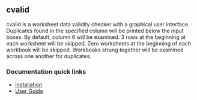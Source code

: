 cvalid
------------
cvalid is a worksheet data validity checker with a graphical user interface. Duplicates found in the specified column will be printed below the input boxes. By default, column 6 will be examined. 3 rows at the beginning at each worksheet will be skipped. Zero worksheets at the beginning of each workbook will be skipped. Workbooks strung together will be examined across one another for duplicates. 

### Documentation quick links
* [Installation](INSTALLATION.md)
* [User Guide](GUIDE.md)
